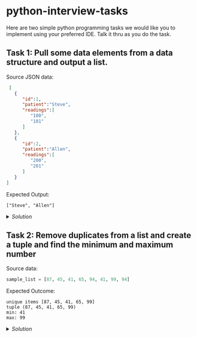 # python-interview-tasks

Here are two simple python programming tasks we would like you to implement using your preferred IDE. Talk it thru as you do the task.

## Task 1: Pull some data elements from a data structure and output a list.

Source JSON data:

```json
 [ 
   { 
      "id":1,
      "patient":"Steve",
      "readings":[ 
         "100",
         "101"
      ]
   },
   { 
      "id":2,
      "patient":"Allen",
      "readings":[ 
         "200",
         "201"
      ]
   }
]
```

Expected Output:

`["Steve", "Allen"]`

<details>
  <summary><i>Solution</i></summary>

```python
import json

trialDataJson = """[ 
   { 
      "id":1,
      "patient":"Steve",
      "readings":[ 
         "100",
         "101"
      ]
   },
   { 
      "id":2,
      "patient":"Allen",
      "readings":[ 
         "200",
         "201"
      ]
   }
]"""

data = []
try:
    data = json.loads(trialDataJson)
except Exception as e:
    print(e)

dataList = [item.get('patient') for item in data]
print(dataList)
```

</details>


## Task 2: Remove duplicates from a list and create a tuple and find the minimum and maximum number


Source data:

```python
sample_list = [87, 45, 41, 65, 94, 41, 99, 94]
```

Expected Outcome:

```
unique items [87, 45, 41, 65, 99]
tuple (87, 45, 41, 65, 99)
min: 41
max: 99
```

<details>
  <summary><i>Solution</i></summary>

```python
sample_list = [87, 52, 44, 53, 54, 87, 52, 53]

print("Original list", sample_list)

sample_list = list(set(sample_list))
print("unique list", sample_list)

t = tuple(sample_list)
print("tuple ", t)

print("Minimum number is: ", min(t))
print("Maximum number is: ", max(t))
```

</details>
